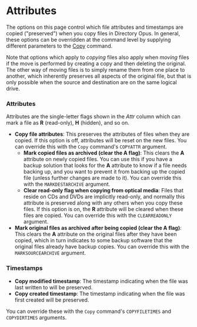 # Attributes

The options on this page control which file attributes and timestamps are copied ("preserved") when you copy files in Directory Opus. In general, these options can be overridden at the command level by supplying different parameters to the [Copy](/Manual/reference/command_reference/internal_commands/copy.md) command.

Note that options which apply to *copying* files also apply when *moving* files if the move is performed by creating a copy and then deleting the original. The other way of moving files is to simply rename them from one place to another, which inherently preserves all aspects of the original file, but that is only possible when the source and destination are on the same logical drive.

### Attributes

Attributes are the single-letter flags shown in the *Attr* column which can mark a file as **R** (read-only), **H** (hidden), and so on.

- **Copy file attributes**: This preserves the attributes of files when they are copied. If this option is off, attributes will be reset on the new files. You can override this with the `Copy` command's `COPYATTR` argument.
  - **Mark copied files as archived (clear the A flag)**: This clears the **A** attribute on newly copied files. You can use this if you have a backup solution that looks for the **A** attribute to know if a file needs backing up, and you want to prevent it from backing up the copied file (unless further changes are made to it). You can override this with the `MARKDESTARCHIVE` argument.
  - **Clear read-only flag when copying from optical media**: Files that reside on CDs and DVDs are implicitly read-only, and normally this attribute is preserved along with any others when you copy these files. If this option is on, the **R** attribute will be cleared when these files are copied. You can override this with the `CLEARREADONLY` argument.
- **Mark original files as archived after being copied (clear the A flag)**: This clears the **A** attribute on the original files after they have been copied, which in turn indicates to some backup software that the original files already have backup copies. You can override this with the `MARKSOURCEARCHIVE` argument.

### Timestamps

- **Copy modified timestamp**: The timestamp indicating when the file was last written to will be preserved.
- **Copy created timestamp**: The timestamp indicating when the file was first created will be preserved.

You can override these with the `Copy` command's `COPYFILETIMES` and `COPYDIRTIMES` arguments.
